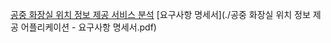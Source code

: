 [공중 화장실 위치 정보 제공 서비스 분석](./%EA%B3%B5%EC%A4%91%20%ED%99%94%EC%9E%A5%EC%8B%A4%20%EC%9C%84%EC%B9%98%20%EC%A0%95%EB%B3%B4%20%EC%A0%9C%EA%B3%B5%20%EC%84%9C%EB%B9%84%EC%8A%A4%20%EB%B6%84%EC%84%9D.pdf)
[요구사항 명세서](./공중 화장실 위치 정보 제공 어플리케이션 - 요구사항 명세서.pdf)
